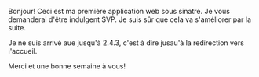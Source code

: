 Bonjour!
Ceci est ma première application web sous sinatre. Je vous demanderai d'être indulgent SVP. Je suis sûr que cela va s'améliorer par la suite.

Je ne suis arrivé aue jusqu'à 2.4.3, c'est à dire jusau'à la redirection vers l'accueil.

Merci et une bonne semaine à vous!
